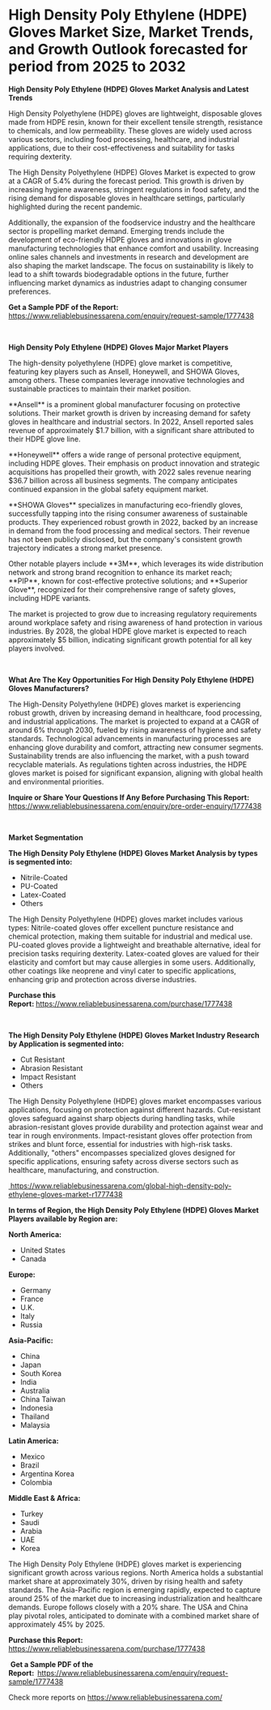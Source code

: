<p><h1>High Density Poly Ethylene (HDPE) Gloves Market Size, Market Trends, and Growth Outlook forecasted for period from 2025 to 2032</h1></p><p><strong>High Density Poly Ethylene (HDPE) Gloves Market Analysis and Latest Trends</strong></p>
<p><p>High Density Polyethylene (HDPE) gloves are lightweight, disposable gloves made from HDPE resin, known for their excellent tensile strength, resistance to chemicals, and low permeability. These gloves are widely used across various sectors, including food processing, healthcare, and industrial applications, due to their cost-effectiveness and suitability for tasks requiring dexterity.</p><p>The High Density Polyethylene (HDPE) Gloves Market is expected to grow at a CAGR of 5.4% during the forecast period. This growth is driven by increasing hygiene awareness, stringent regulations in food safety, and the rising demand for disposable gloves in healthcare settings, particularly highlighted during the recent pandemic. </p><p>Additionally, the expansion of the foodservice industry and the healthcare sector is propelling market demand. Emerging trends include the development of eco-friendly HDPE gloves and innovations in glove manufacturing technologies that enhance comfort and usability. Increasing online sales channels and investments in research and development are also shaping the market landscape. The focus on sustainability is likely to lead to a shift towards biodegradable options in the future, further influencing market dynamics as industries adapt to changing consumer preferences.</p></p>
<p><strong>Get a Sample PDF of the Report:&nbsp;</strong> <a href="https://www.reliablebusinessarena.com/enquiry/request-sample/1777438?utm_campaign=2524&utm_medium=2&utm_source=Github&utm_content=ia&utm_term=05042025&utm_id=high-density-poly-ethylene-hdpe-gloves">https://www.reliablebusinessarena.com/enquiry/request-sample/1777438</a></p>
<p>&nbsp;</p>
<p><strong>High Density Poly Ethylene (HDPE) Gloves Major Market Players</strong></p>
<p><p>The high-density polyethylene (HDPE) glove market is competitive, featuring key players such as Ansell, Honeywell, and SHOWA Gloves, among others. These companies leverage innovative technologies and sustainable practices to maintain their market position.</p><p>**Ansell** is a prominent global manufacturer focusing on protective solutions. Their market growth is driven by increasing demand for safety gloves in healthcare and industrial sectors. In 2022, Ansell reported sales revenue of approximately $1.7 billion, with a significant share attributed to their HDPE glove line.</p><p>**Honeywell** offers a wide range of personal protective equipment, including HDPE gloves. Their emphasis on product innovation and strategic acquisitions has propelled their growth, with 2022 sales revenue nearing $36.7 billion across all business segments. The company anticipates continued expansion in the global safety equipment market.</p><p>**SHOWA Gloves** specializes in manufacturing eco-friendly gloves, successfully tapping into the rising consumer awareness of sustainable products. They experienced robust growth in 2022, backed by an increase in demand from the food processing and medical sectors. Their revenue has not been publicly disclosed, but the company's consistent growth trajectory indicates a strong market presence.</p><p>Other notable players include **3M**, which leverages its wide distribution network and strong brand recognition to enhance its market reach; **PIP**, known for cost-effective protective solutions; and **Superior Glove**, recognized for their comprehensive range of safety gloves, including HDPE variants.</p><p>The market is projected to grow due to increasing regulatory requirements around workplace safety and rising awareness of hand protection in various industries. By 2028, the global HDPE glove market is expected to reach approximately $5 billion, indicating significant growth potential for all key players involved.</p></p>
<p>&nbsp;</p>
<p><strong>What Are The Key Opportunities For High Density Poly Ethylene (HDPE) Gloves Manufacturers?</strong></p>
<p><p>The High-Density Polyethylene (HDPE) gloves market is experiencing robust growth, driven by increasing demand in healthcare, food processing, and industrial applications. The market is projected to expand at a CAGR of around 6% through 2030, fueled by rising awareness of hygiene and safety standards. Technological advancements in manufacturing processes are enhancing glove durability and comfort, attracting new consumer segments. Sustainability trends are also influencing the market, with a push toward recyclable materials. As regulations tighten across industries, the HDPE gloves market is poised for significant expansion, aligning with global health and environmental priorities.</p></p>
<p><strong>Inquire or Share Your Questions If Any Before Purchasing This Report:</strong> <a href="https://www.reliablebusinessarena.com/enquiry/pre-order-enquiry/1777438?utm_campaign=2524&utm_medium=2&utm_source=Github&utm_content=ia&utm_term=05042025&utm_id=high-density-poly-ethylene-hdpe-gloves">https://www.reliablebusinessarena.com/enquiry/pre-order-enquiry/1777438</a></p>
<p>&nbsp;</p>
<p><strong>Market Segmentation</strong></p>
<p><strong>The High Density Poly Ethylene (HDPE) Gloves Market Analysis by types is segmented into:</strong></p>
<p><ul><li>Nitrile-Coated</li><li>PU-Coated</li><li>Latex-Coated</li><li>Others</li></ul></p>
<p><p>The High Density Polyethylene (HDPE) gloves market includes various types: Nitrile-coated gloves offer excellent puncture resistance and chemical protection, making them suitable for industrial and medical use. PU-coated gloves provide a lightweight and breathable alternative, ideal for precision tasks requiring dexterity. Latex-coated gloves are valued for their elasticity and comfort but may cause allergies in some users. Additionally, other coatings like neoprene and vinyl cater to specific applications, enhancing grip and protection across diverse industries.</p></p>
<p><strong>Purchase this Report:&nbsp;</strong><a href="https://www.reliablebusinessarena.com/purchase/1777438?utm_campaign=2524&utm_medium=2&utm_source=Github&utm_content=ia&utm_term=05042025&utm_id=high-density-poly-ethylene-hdpe-gloves">https://www.reliablebusinessarena.com/purchase/1777438</a></p>
<p>&nbsp;</p>
<p><strong>The High Density Poly Ethylene (HDPE) Gloves Market Industry Research by Application is segmented into:</strong></p>
<p><ul><li>Cut Resistant</li><li>Abrasion Resistant</li><li>Impact Resistant</li><li>Others</li></ul></p>
<p><p>The High Density Polyethylene (HDPE) gloves market encompasses various applications, focusing on protection against different hazards. Cut-resistant gloves safeguard against sharp objects during handling tasks, while abrasion-resistant gloves provide durability and protection against wear and tear in rough environments. Impact-resistant gloves offer protection from strikes and blunt force, essential for industries with high-risk tasks. Additionally, "others" encompasses specialized gloves designed for specific applications, ensuring safety across diverse sectors such as healthcare, manufacturing, and construction.</p></p>
<p><a href="https://www.reliablebusinessarena.com/global-high-density-poly-ethylene-gloves-market-r1777438?utm_campaign=2524&utm_medium=2&utm_source=Github&utm_content=ia&utm_term=05042025&utm_id=high-density-poly-ethylene-hdpe-gloves">&nbsp;https://www.reliablebusinessarena.com/global-high-density-poly-ethylene-gloves-market-r1777438</a></p>
<p><strong>In terms of Region, the High Density Poly Ethylene (HDPE) Gloves Market Players available by Region are:</strong></p>
<p>
    <p> <strong> North America: </strong>
        <ul>
            <li>United States</li>
            <li>Canada</li>
        </ul>
        </p> 
    <p> <strong> Europe: </strong>
        <ul>
            <li>Germany</li>
            <li>France</li>
            <li>U.K.</li>
            <li>Italy</li>
            <li>Russia</li>
        </ul>
        </p> 
    <p> <strong> Asia-Pacific: </strong>
        <ul>
            <li>China</li>
            <li>Japan</li>
            <li>South Korea</li>
            <li>India</li>
            <li>Australia</li>
            <li>China Taiwan</li>
            <li>Indonesia</li>
            <li>Thailand</li>
            <li>Malaysia</li>
        </ul>
        </p> 
    <p> <strong> Latin America: </strong>
        <ul>
            <li>Mexico</li>
            <li>Brazil</li>
            <li>Argentina Korea</li>
            <li>Colombia</li>
        </ul>
        </p> 
    <p> <strong> Middle East & Africa: </strong>
        <ul>
            <li>Turkey</li>
            <li>Saudi</li>
            <li>Arabia</li>
            <li>UAE</li>
            <li>Korea</li>
        </ul>
    </p>
    </p>
<p><p>The High Density Poly Ethylene (HDPE) gloves market is experiencing significant growth across various regions. North America holds a substantial market share at approximately 30%, driven by rising health and safety standards. The Asia-Pacific region is emerging rapidly, expected to capture around 25% of the market due to increasing industrialization and healthcare demands. Europe follows closely with a 20% share. The USA and China play pivotal roles, anticipated to dominate with a combined market share of approximately 45% by 2025.</p></p>
<p><strong>Purchase this Report: </strong><a href="https://www.reliablebusinessarena.com/purchase/1777438?utm_campaign=2524&utm_medium=2&utm_source=Github&utm_content=ia&utm_term=05042025&utm_id=high-density-poly-ethylene-hdpe-gloves">https://www.reliablebusinessarena.com/purchase/1777438</a></p>
<p>&nbsp;<strong>Get a Sample PDF of the Report:&nbsp;&nbsp;</strong><a href="https://www.reliablebusinessarena.com/enquiry/request-sample/1777438?utm_campaign=2524&utm_medium=2&utm_source=Github&utm_content=ia&utm_term=05042025&utm_id=high-density-poly-ethylene-hdpe-gloves">https://www.reliablebusinessarena.com/enquiry/request-sample/1777438</a></p>
<p><strong></strong></p>
<p>Check more reports on <a href="https://www.reliablebusinessarena.com/?utm_campaign=2524&utm_medium=2&utm_source=Github&utm_content=ia&utm_term=05042025&utm_id=high-density-poly-ethylene-hdpe-gloves">https://www.reliablebusinessarena.com/</a></p>